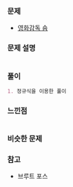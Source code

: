 ### 문제

- [영화감독 숌](https://www.acmicpc.net/problem/1436)

### 문제 설명

```markdown
```

### 풀이

```markdown
1. 정규식을 이용한 풀이
```

### 느낀점

```markdown
```

### 비슷한 문제

### 참고

- 브루트 포스